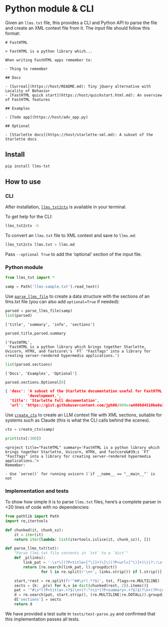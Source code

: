 # Python module & CLI


<!-- WARNING: THIS FILE WAS AUTOGENERATED! DO NOT EDIT! -->

Given an `llms.txt` file, this provides a CLI and Python API to parse
the file and create an XML context file from it. The input file should
follow this format:

    # FastHTML

    > FastHTML is a python library which...

    When writing FastHTML apps remember to:

    - Thing to remember

    ## Docs

    - [Surreal](https://host/README.md): Tiny jQuery alternative with Locality of Behavior
    - [FastHTML quick start](https://host/quickstart.html.md): An overview of FastHTML features

    ## Examples

    - [Todo app](https://host/adv_app.py)

    ## Optional

    - [Starlette docs](https://host/starlette-sml.md): A subset of the Starlette docs

## Install

``` sh
pip install llms-txt
```

## How to use

### CLI

After installation,
[`llms_txt2ctx`](https://llmstxt.org/core.html#llms_txt2ctx) is
available in your terminal.

To get help for the CLI:

``` sh
llms_txt2ctx -h
```

To convert an `llms.txt` file to XML context and save to `llms.md`:

``` sh
llms_txt2ctx llms.txt > llms.md
```

Pass `--optional True` to add the ‘optional’ section of the input file.

### Python module

``` python
from llms_txt import *
```

``` python
samp = Path('llms-sample.txt').read_text()
```

Use [`parse_llms_file`](https://llmstxt.org/core.html#parse_llms_file)
to create a data structure with the sections of an llms.txt file (you
can also add `optional=True` if needed):

``` python
parsed = parse_llms_file(samp)
list(parsed)
```

    ['title', 'summary', 'info', 'sections']

``` python
parsed.title,parsed.summary
```

    ('FastHTML',
     'FastHTML is a python library which brings together Starlette, Uvicorn, HTMX, and fastcore\'s `FT` "FastTags" into a library for creating server-rendered hypermedia applications.')

``` python
list(parsed.sections)
```

    ['Docs', 'Examples', 'Optional']

``` python
parsed.sections.Optional[0]
```

``` json
{ 'desc': 'A subset of the Starlette documentation useful for FastHTML '
          'development.',
  'title': 'Starlette full documentation',
  'url': 'https://gist.githubusercontent.com/jph00/809e4a4808d4510be0e3dc9565e9cbd3/raw/9b717589ca44cedc8aaf00b2b8cacef922964c0f/starlette-sml.md'}
```

Use [`create_ctx`](https://llmstxt.org/core.html#create_ctx) to create
an LLM context file with XML sections, suitable for systems such as
Claude (this is what the CLI calls behind the scenes).

``` python
ctx = create_ctx(samp)
```

``` python
print(ctx[:300])
```

    <project title="FastHTML" summary='FastHTML is a python library which brings together Starlette, Uvicorn, HTMX, and fastcore&#39;s `FT` "FastTags" into a library for creating server-rendered hypermedia applications.'>
    Remember:

    - Use `serve()` for running uvicorn (`if __name__ == "__main__"` is not

### Implementation and tests

To show how simple it is to parse `llms.txt` files, here’s a complete
parser in \<20 lines of code with no dependencies:

``` python
from pathlib import Path
import re,itertools

def chunked(it, chunk_sz):
    it = iter(it)
    return iter(lambda: list(itertools.islice(it, chunk_sz)), [])

def parse_llms_txt(txt):
    "Parse llms.txt file contents in `txt` to a `dict`"
    def _p(links):
        link_pat = '-\s*\[(?P<title>[^\]]+)\]\((?P<url>[^\)]+)\)(?::\s*(?P<desc>.*))?'
        return [re.search(link_pat, l).groupdict()
                for l in re.split(r'\n+', links.strip()) if l.strip()]

    start,*rest = re.split(fr'^##\s*(.*?$)', txt, flags=re.MULTILINE)
    sects = {k: _p(v) for k,v in dict(chunked(rest, 2)).items()}
    pat = '^#\s*(?P<title>.+?$)\n+(?:^>\s*(?P<summary>.+?$)$)?\n+(?P<info>.*)'
    d = re.search(pat, start.strip(), (re.MULTILINE|re.DOTALL)).groupdict()
    d['sections'] = sects
    return d
```

We have provided a test suite in `tests/test-parse.py` and confirmed
that this implementation passes all tests.
